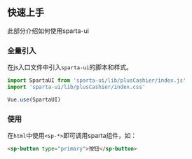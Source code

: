 快速上手
---
此部分介绍如何使用sparta-ui

### 全量引入
在js入口文件中引入`sparta-ui`的脚本和样式。

```js
import SpartaUI from 'sparta-ui/lib/plusCashier/index.js'
import 'sparta-ui/lib/plusCashier/index.css'

Vue.use(SpartaUI)
```

### 使用
在`html`中使用`<sp-*>`即可调用sparta组件，如：

```html
<sp-button type="primary">按钮</sp-button>
```
